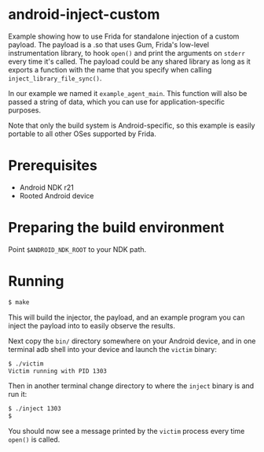# android-inject-custom

Example showing how to use Frida for standalone injection of a custom
payload. The payload is a .so that uses Gum, Frida's low-level instrumentation
library, to hook `open()` and print the arguments on `stderr` every time it's
called. The payload could be any shared library as long as it exports a function
with the name that you specify when calling `inject_library_file_sync()`.

In our example we named it `example_agent_main`. This function will also be
passed a string of data, which you can use for application-specific purposes.

Note that only the build system is Android-specific, so this example is
easily portable to all other OSes supported by Frida.

# Prerequisites

- Android NDK r21
- Rooted Android device

# Preparing the build environment

Point `$ANDROID_NDK_ROOT` to your NDK path.

# Running

```sh
$ make
```

This will build the injector, the payload, and an example program you
can inject the payload into to easily observe the results.

Next copy the `bin/` directory somewhere on your Android device, and in one
terminal adb shell into your device and launch the `victim` binary:

```sh
$ ./victim
Victim running with PID 1303
```

Then in another terminal change directory to where the `inject` binary
is and run it:

```sh
$ ./inject 1303
$
```

You should now see a message printed by the `victim` process every time
`open()` is called.
